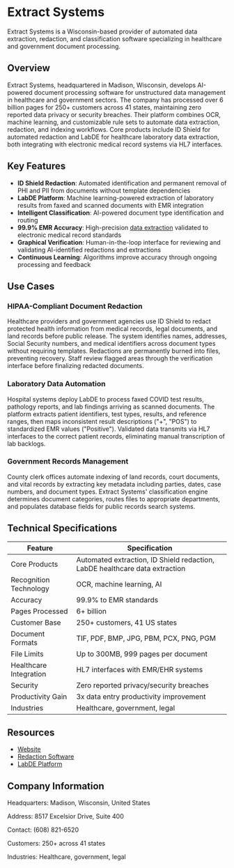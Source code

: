 # Extract Systems

Extract Systems is a Wisconsin-based provider of automated data extraction, redaction, and classification software specializing in healthcare and government document processing.

## Overview

Extract Systems, headquartered in Madison, Wisconsin, develops AI-powered document processing software for unstructured data management in healthcare and government sectors. The company has processed over 6 billion pages for 250+ customers across 41 states, maintaining zero reported data privacy or security breaches. Their platform combines OCR, machine learning, and customizable rule sets to automate data extraction, redaction, and indexing workflows. Core products include ID Shield for automated redaction and LabDE for healthcare laboratory data extraction, both integrating with electronic medical record systems via HL7 interfaces.

## Key Features

- **ID Shield Redaction**: Automated identification and permanent removal of PHI and PII from documents without template dependencies
- **LabDE Platform**: Machine learning-powered extraction of laboratory results from faxed and scanned documents with EMR integration
- **Intelligent Classification**: AI-powered document type identification and routing
- **99.9% EMR Accuracy**: High-precision [data extraction](../../capabilities/extraction/index.md) validated to electronic medical record standards
- **Graphical Verification**: Human-in-the-loop interface for reviewing and validating AI-identified redactions and extractions
- **Continuous Learning**: Algorithms improve accuracy through ongoing processing and feedback

## Use Cases

### HIPAA-Compliant Document Redaction

Healthcare providers and government agencies use ID Shield to redact protected health information from medical records, legal documents, and land records before public release. The system identifies names, addresses, Social Security numbers, and medical identifiers across document types without requiring templates. Redactions are permanently burned into files, preventing recovery. Staff review flagged areas through the verification interface before finalizing redacted documents.

### Laboratory Data Automation

Hospital systems deploy LabDE to process faxed COVID test results, pathology reports, and lab findings arriving as scanned documents. The platform extracts patient identifiers, test types, results, and reference ranges, then maps inconsistent result descriptions ("+", "POS") to standardized EMR values ("Positive"). Validated data transmits via HL7 interfaces to the correct patient records, eliminating manual transcription of lab backlogs.

### Government Records Management

County clerk offices automate indexing of land records, court documents, and vital records by extracting key metadata including parties, dates, case numbers, and document types. Extract Systems' classification engine determines document categories, routes files to appropriate departments, and populates database fields for public records search systems.

## Technical Specifications

| Feature | Specification |
|---------|---------------|
| Core Products | Automated extraction, ID Shield redaction, LabDE healthcare data extraction |
| Recognition Technology | OCR, machine learning, AI |
| Accuracy | 99.9% to EMR standards |
| Pages Processed | 6+ billion |
| Customer Base | 250+ customers, 41 US states |
| Document Formats | TIF, PDF, BMP, JPG, PBM, PCX, PNG, PGM |
| File Limits | Up to 300MB, 999 pages per document |
| Healthcare Integration | HL7 interfaces with EMR/EHR systems |
| Security | Zero reported privacy/security breaches |
| Productivity Gain | 3x data entry productivity improvement |
| Industries | Healthcare, government, legal |

## Resources

- [Website](https://www.extractsystems.com)
- [Redaction Software](https://www.extractsystems.com/redaction-software/)
- [LabDE Platform](https://www.extractsystems.com/resources/labde/)

## Company Information

Headquarters: Madison, Wisconsin, United States

Address: 8517 Excelsior Drive, Suite 400

Contact: (608) 821-6520

Customers: 250+ across 41 states

Industries: Healthcare, government, legal
